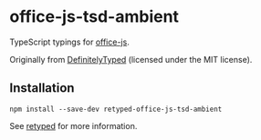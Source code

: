 # office-js-tsd-ambient

TypeScript typings for [office-js](http://dev.office.com).

Originally from [DefinitelyTyped](https://github.com/DefinitelyTyped/DefinitelyTyped) (licensed under the MIT license).

## Installation

```
npm install --save-dev retyped-office-js-tsd-ambient
```

See [retyped](https://github.com/retyped/retyped) for more information.